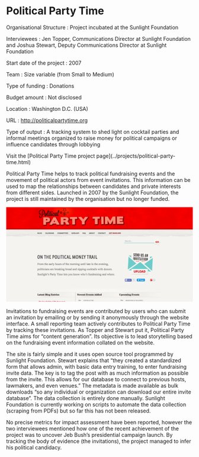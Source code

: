 # Political Party Time

<div class="panel panel-default">
<div class="panel-body">

Organisational Structure
:   Project incubated at the Sunlight Foundation

Interviewees
:   Jen Topper, Communications Director at Sunlight Foundation and Joshua Stewart, Deputy Communications Director at Sunlight Foundation

Start date of the project
:   2007

Team
:   Size variable (from Small to Medium)

Type of funding
:   Donations

Budget amount
:   Not disclosed

Location
:   Washington D.C. (USA)

URL
:   http://politicalpartytime.org

Type of output
:   A tracking system to shed light on cocktail parties and informal meetings organized to raise money for political campaigns or influence candidates through lobbying

</div>
<div class="panel-footer">Visit the [Political Party Time project page](../projects/political-party-time.html)</div>
</div>

Political Party Time helps to track political fundraising events and the movement of political actors from event invitations. This information can be used to map the relationships between candidates and private interests from different sides. Launched in 2007 by the Sunlight Foundation, the project is still maintained by the organisation but no longer funded.

![](political_party_time.png)

Invitations to fundraising events are contributed by users who can submit an invitation by emailing or by sending it anonymously through the website interface. A small reporting team actively contributes to Political Party Time by tracking these invitations. As Topper and Stewart put it, Political Party Time aims for “content generation”. Its objective is to lead storytelling based on the fundraising event information collated on the website.
 
The site is fairly simple and it uses open source tool programmed by Sunlight Foundation. Stewart explains that “they created a standardized form that allows admin, with basic data entry training, to enter fundraising invite data. The key is to tag the post with as much information as possible from the invite. This allows for our database to connect to previous hosts, lawmakers, and even venues.” The metadata is made available as bulk downloads “so any individual or organization can download our entire invite database”. The data collection is entirely done manually. Sunlight Foundation is currently working on scripts to automate the data collection (scraping from PDFs) but so far this has not been released.

No precise metrics for impact assessment have been reported, however the two interviewees mentioned how one of the recent achievement of the project was to uncover Jeb Bush’s presidential campaign launch. By tracking the body of evidence (the invitations), the project managed to infer his political candidacy.
